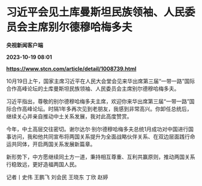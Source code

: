 # 习近平会见土库曼斯坦民族领袖、人民委员会主席别尔德穆哈梅多夫
**央视新闻客户端**

**2023-10-19 08:01**

**https://www.stcn.com/article/detail/1008739.html**

10月19日上午，国家主席习近平在人民大会堂会见来华出席第三届“一带一路”国际合作高峰论坛的土库曼斯坦民族领袖、人民委员会主席别尔德穆哈梅多夫。

习近平指出，尊敬的别尔德穆哈梅多夫主席，欢迎你来华出席第三届“一带一路”国际合作高峰论坛。时隔1年多再次见到老朋友，我感到非常高兴。你卸任总统后，继续关心并亲自推动中土关系发展，我对此高度赞赏。

今年，中土高层交往密切。谢尔达尔·别尔德穆哈梅多夫总统1月成功对中国进行国事访问，我和他共同宣布将两国关系提升为全面战略伙伴关系、在双边层面践行命运共同体，开启两国关系发展新篇章。

新形势下，中方愿继续同土方一道，秉持相互尊重、互利共赢原则，推动两国关系行稳致远，更好造福两国人民。

记者丨史伟 王鹏飞 刘会民 王晓东 丁欣 赵婷